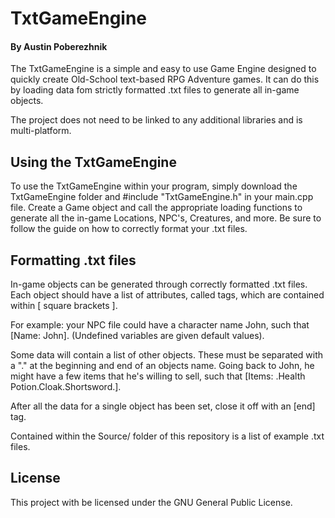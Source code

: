 # TxtGameEngine

#### By Austin Poberezhnik

The TxtGameEngine is a simple and easy to use Game Engine designed to quickly create Old-School text-based RPG Adventure games. It can do this by loading data fom strictly formatted .txt files to generate all in-game objects.

The project does not need to be linked to any additional libraries and is multi-platform.

## Using the TxtGameEngine

To use the TxtGameEngine within your program, simply download the TxtGameEngine folder and #include "TxtGameEngine.h" in your main.cpp file. Create a Game object and call the appropriate loading functions to generate all the in-game Locations, NPC's, Creatures, and more. Be sure to follow the guide on how to correctly format your .txt files.

## Formatting .txt files

In-game objects can be generated through correctly formatted .txt files. Each object should have a list of attributes, called tags, which are contained within \[ square brackets \]. 

For example: your NPC file could have a character name John, such that \[Name: John\]. (Undefined variables are given default values). 

Some data will contain a list of other objects. These must be separated with a "." at the beginning and end of an objects name. Going back to John, he might have a few items that he's willing to sell, such that \[Items: .Health Potion.Cloak.Shortsword.\].

After all the data for a single object has been set, close it off with an \[end\] tag.

Contained within the Source/ folder of this repository is a list of example .txt files.

## License

This project with be licensed under the GNU General Public License.
